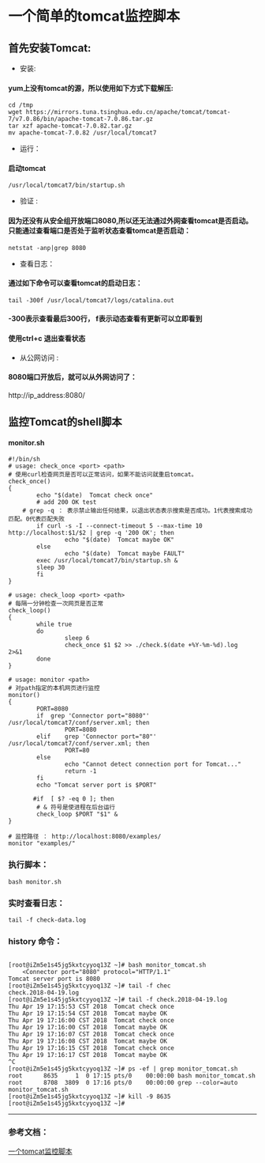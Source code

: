 一个简单的tomcat监控脚本
========
## 首先安装Tomcat:
* 安装:
#### yum上没有tomcat的源，所以使用如下方式下载解压:<br />
```shell
cd /tmp
wget https://mirrors.tuna.tsinghua.edu.cn/apache/tomcat/tomcat-7/v7.0.86/bin/apache-tomcat-7.0.86.tar.gz
tar xzf apache-tomcat-7.0.82.tar.gz
mv apache-tomcat-7.0.82 /usr/local/tomcat7
```
* 运行：
#### 启动tomcat
```shell
/usr/local/tomcat7/bin/startup.sh
```
* 验证 :
#### 因为还没有从安全组开放端口8080,所以还无法通过外网查看tomcat是否启动。只能通过查看端口是否处于监听状态查看tomcat是否启动：<br />
```shell
netstat -anp|grep 8080
```
* 查看日志：
#### 通过如下命令可以查看tomcat的启动日志：<br />
```shell
tail -300f /usr/local/tomcat7/logs/catalina.out
```
#### -300表示查看最后300行， f表示动态查看有更新可以立即看到
#### 使用ctrl+c 退出查看状态 
* 从公网访问 :
#### 8080端口开放后，就可以从外网访问了：
http://ip_address:8080/

## 监控Tomcat的shell脚本
#### monitor.sh
```shell
#!/bin/sh
# usage: check_once <port> <path>  
# 使用curl检查网页是否可以正常访问，如果不能访问就重启tomcat。  
check_once()  
{
        echo "$(date)  Tomcat check once"
        # add 200 OK test  
	# grep -q ： 表示禁止输出任何结果，以退出状态表示搜索是否成功。1代表搜索成功匹配。0代表匹配失败
        if curl -s -I --connect-timeout 5 --max-time 10 http://localhost:$1/$2 | grep -q '200 OK'; then  
                echo "$(date)  Tomcat maybe OK"  
        else  
                echo "$(date)  Tomcat maybe FAULT" 
		exec /usr/local/tomcat7/bin/startup.sh &
		sleep 30
        fi  
}  
  
# usage: check_loop <port> <path>  
# 每隔一分钟检查一次网页是否正常  
check_loop()  
{  
        while true
        do  
                sleep 6
                check_once $1 $2 >> ./check.$(date +%Y-%m-%d).log  2>&1
        done  
}  
  
# usage: monitor <path>  
# 对path指定的本机网页进行监控  
monitor()  
{  
        PORT=8080
		if	grep 'Connector port="8080"' /usr/local/tomcat7/conf/server.xml; then
				PORT=8080
		elif	grep 'Connector port="80"' /usr/local/tomcat7/conf/server.xml; then
				PORT=80
		else
				echo "Cannot detect connection port for Tomcat..."
				return -1
		fi
        echo "Tomcat server port is $PORT"  
		
       #if  [ $? -eq 0 ]; then
		# & 符号是使进程在后台运行
		check_loop $PORT "$1" &
}

# 监控路径 ： http://localhost:8080/examples/
monitor "examples/"
```


### 执行脚本：
```shell
bash monitor.sh
```

### 实时查看日志：
```shell
tail -f check-data.log
```
### history 命令：
```shell

[root@iZm5e1s45jg5kxtcyyoq13Z ~]# bash monitor_tomcat.sh
    <Connector port="8080" protocol="HTTP/1.1"
Tomcat server port is 8080
[root@iZm5e1s45jg5kxtcyyoq13Z ~]# tail -f chec
check.2018-04-19.log
[root@iZm5e1s45jg5kxtcyyoq13Z ~]# tail -f check.2018-04-19.log
Thu Apr 19 17:15:53 CST 2018  Tomcat check once
Thu Apr 19 17:15:54 CST 2018  Tomcat maybe OK
Thu Apr 19 17:16:00 CST 2018  Tomcat check once
Thu Apr 19 17:16:00 CST 2018  Tomcat maybe OK
Thu Apr 19 17:16:07 CST 2018  Tomcat check once
Thu Apr 19 17:16:08 CST 2018  Tomcat maybe OK
Thu Apr 19 17:16:15 CST 2018  Tomcat check once
Thu Apr 19 17:16:17 CST 2018  Tomcat maybe OK
^C
[root@iZm5e1s45jg5kxtcyyoq13Z ~]# ps -ef | grep monitor_tomcat.sh
root      8635     1  0 17:15 pts/0    00:00:00 bash monitor_tomcat.sh
root      8708  3809  0 17:16 pts/0    00:00:00 grep --color=auto monitor_tomcat.sh
[root@iZm5e1s45jg5kxtcyyoq13Z ~]# kill -9 8635
[root@iZm5e1s45jg5kxtcyyoq13Z ~]#
```

***********
### 参考文档：
[一个tomcat监控脚本](https://www.cnblogs.com/dim2046/p/5913701.html)<br />
